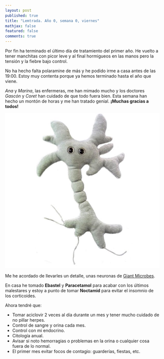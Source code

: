 ```yaml
---
layout: post
published: true
title: "Lemtrada. Año 0, semana 0, viernes"
mathjax: false
featured: false
comments: true
---
```


Por fin ha terminado el último día de tratamiento del primer año. He vuelto a tener manchitas con picor leve y al final hormigueos en las manos pero la tensión y la fiebre bajo control.

No ha hecho falta polaramine de más y he podido irme a casa antes de las 19:00. Estoy muy contenta porque ya hemos terminado hasta el año que viene.

*Ana* y *Marina*, las enfermeras, me han mimado mucho y los doctores *Gascón* y *Coret* han cuidado de que todo fuera bien. Esta semana han hecho un montón de horas y me han tratado genial. **¡Muchas gracias a todos!**

![Neurona](/images/neuron.jpg)

Me he acordado de llevarles un detalle, unas neuronas de [Giant Microbes](http://www.giantmicrobes.com/us/products/braincell.html).

En casa he tomado **Ebastel** y **Paracetamol** para acabar con los últimos malestares y estoy a punto de tomar **Noctamid** para evitar el insomnio de los corticoides.

Ahora tendré que:

- Tomar aciclovir 2 veces al día durante un mes y tener mucho cuidado de no pillar herpes.
- Control de sangre y orina cada mes.
- Control con mi endocrino.
- Citología anual.
- Avisar si noto hemorragias o problemas en la orina o cualquier cosa fuera de lo normal.
- El primer mes evitar focos de contagio: guarderías, fiestas, etc. 